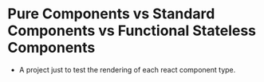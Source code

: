 # Pure Components vs Standard Components vs Functional Stateless Components

- A project just to test the rendering of each react component type.